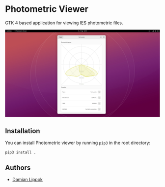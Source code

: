# Photometric Viewer
GTK 4 based application for viewing IES photometric files.

![Screenshot](docs/screenshots/Screenshot.png "Screenshot")

## Installation

You can install Photometric viewer by running `pip3` in the root directory:

```shell
pip3 install .
```

## Authors

- [Damian Lippok](https://github.com/dlippok)